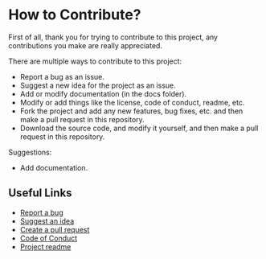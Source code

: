 # How to Contribute?
First of all, thank you for trying to contribute to this project, any contributions you make are really appreciated.

There are multiple ways to contribute to this project:
- Report a bug as an issue.
- Suggest a new idea for the project as an issue.
- Add or modify documentation (in the docs folder).
- Modify or add things like the license, code of conduct, readme, etc.
- Fork the project and add any new features, bug fixes, etc. and then make a pull request in this repository.
- Download the source code, and modify it yourself, and then make a pull request in this repository.

Suggestions:
- Add documentation.

## Useful Links
- [Report a bug](https://github.com/EloyEspinosa/Weather.NET/issues/new?assignees=&labels=&template=bug_report.md&title=)
- [Suggest an idea](https://github.com/EloyEspinosa/Weather.NET/issues/new?assignees=&labels=&template=feature_request.md&title=)
- [Create a pull request](https://github.com/EloyEspinosa/Weather.NET/compare)
- [Code of Conduct](https://github.com/EloyEspinosa/Weather.NET/blob/main/CODE_OF_CONDUCT.md)
- [Project readme](https://github.com/EloyEspinosa/Weather.NET/blob/main/README.md)